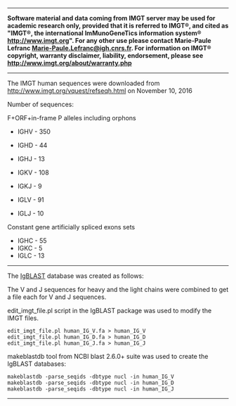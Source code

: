 ___
**Software material and data coming from IMGT server may be used for academic research only, provided that it is referred to IMGT®, and cited as "IMGT®, the international ImMunoGeneTics information system® http://www.imgt.org". For any other use please contact Marie-Paule Lefranc Marie-Paule.Lefranc@igh.cnrs.fr. For information on IMGT® copyright, warranty disclaimer, liability, endorsement, please see http://www.imgt.org/about/warranty.php** 
___


The IMGT human sequences were downloaded from http://www.imgt.org/vquest/refseqh.html on November 10, 2016

Number of sequences:

F+ORF+in-frame P alleles including orphons
* IGHV - 350
* IGHD - 44
* IGHJ - 13
  
* IGKV - 108
* IGKJ - 9
  
* IGLV - 91
* IGLJ - 10

Constant gene artificially spliced exons sets
* IGHC - 55
* IGKC - 5
* IGLC - 13
___

The [IgBLAST](https://www.ncbi.nlm.nih.gov/igblast/) database was created as follows:

The V and J sequences for heavy and the light chains were combined to get a file each for V and J sequences.  

edit_imgt_file.pl script in the IgBLAST package was used to modify the IMGT files.
```
edit_imgt_file.pl human_IG_V.fa > human_IG_V
edit_imgt_file.pl human_IG_D.fa > human_IG_D
edit_imgt_file.pl human_IG_J.fa > human_IG_J
```

makeblastdb tool from NCBI blast 2.6.0+ suite was used to create the IgBLAST databases:
```
makeblastdb -parse_seqids -dbtype nucl -in human_IG_V
makeblastdb -parse_seqids -dbtype nucl -in human_IG_D
makeblastdb -parse_seqids -dbtype nucl -in human_IG_J
```
___
